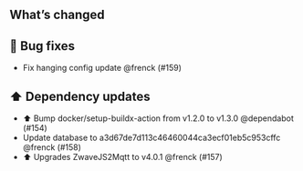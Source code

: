 ## What’s changed

## 🐛 Bug fixes

- Fix hanging config update @frenck (#159)

## ⬆️ Dependency updates

- ⬆️ Bump docker/setup-buildx-action from v1.2.0 to v1.3.0 @dependabot (#154)
- Update database to a3d67de7d113c46460044ca3ecf01eb5c953cffc @frenck (#158)
- ⬆️ Upgrades ZwaveJS2Mqtt to v4.0.1 @frenck (#157)
